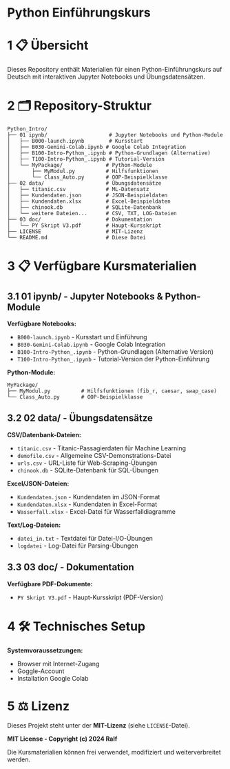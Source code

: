 
# Python Einführungskurs

# 1 📋 Übersicht

Dieses Repository enthält Materialien für einen Python-Einführungskurs auf Deutsch mit interaktiven Jupyter Notebooks und Übungsdatensätzen.

# 2 🗂️ Repository-Struktur

```
Python_Intro/
├── 01 ipynb/                    # Jupyter Notebooks und Python-Module
│   ├── B000-launch.ipynb        # Kursstart
│   ├── B030-Gemini-Colab.ipynb # Google Colab Integration
│   ├── B100-Intro-Python_.ipynb # Python-Grundlagen (Alternative)
│   ├── T100-Intro-Python_.ipynb # Tutorial-Version
│   └── MyPackage/              # Python-Module
│       ├── MyModul.py          # Hilfsfunktionen
│       └── Class_Auto.py       # OOP-Beispielklasse
├── 02 data/                    # Übungsdatensätze
│   ├── titanic.csv             # ML-Datensatz
│   ├── Kundendaten.json        # JSON-Beispieldaten
│   ├── Kundendaten.xlsx        # Excel-Beispieldaten
│   ├── chinook.db              # SQLite-Datenbank
│   └── weitere Dateien...      # CSV, TXT, LOG-Dateien
├── 03 doc/                     # Dokumentation
│   └── PY Skript V3.pdf        # Haupt-Kursskript
├── LICENSE                     # MIT-Lizenz
└── README.md                   # Diese Datei
```

# 3 📋 Verfügbare Kursmaterialien


## 3.1 **01 ipynb/** - Jupyter Notebooks & Python-Module

**Verfügbare Notebooks:**
- `B000-launch.ipynb` - Kursstart und Einführung
- `B030-Gemini-Colab.ipynb` - Google Colab Integration  
- `B100-Intro-Python_.ipynb` - Python-Grundlagen (Alternative Version)
- `T100-Intro-Python_.ipynb` - Tutorial-Version der Python-Einführung

**Python-Module:**
```
MyPackage/
├── MyModul.py          # Hilfsfunktionen (fib_r, caesar, swap_case)
└── Class_Auto.py       # OOP-Beispielklasse
```

## 3.2 **02 data/** - Übungsdatensätze

**CSV/Datenbank-Dateien:**
- `titanic.csv` - Titanic-Passagierdaten für Machine Learning
- `demofile.csv` - Allgemeine CSV-Demonstrations-Datei
- `urls.csv` - URL-Liste für Web-Scraping-Übungen
- `chinook.db` - SQLite-Datenbank für SQL-Übungen

**Excel/JSON-Dateien:**
- `Kundendaten.json` - Kundendaten im JSON-Format
- `Kundendaten.xlsx` - Kundendaten in Excel-Format
- `Wasserfall.xlsx` - Excel-Datei für Wasserfalldiagramme

**Text/Log-Dateien:**
- `datei_in.txt` - Textdatei für Datei-I/O-Übungen
- `logdatei` - Log-Datei für Parsing-Übungen

## 3.3 **03 doc/** - Dokumentation

**Verfügbare PDF-Dokumente:**
- `PY Skript V3.pdf` - Haupt-Kursskript (PDF-Version)


# 4 🛠️ Technisches Setup

**Systemvoraussetzungen:**
- Browser mit Internet-Zugang
- Goggle-Account
- Installation Google Colab



# 5 ⚖️ Lizenz

Dieses Projekt steht unter der **MIT-Lizenz** (siehe `LICENSE`-Datei).

**MIT License - Copyright (c) 2024 Ralf**

Die Kursmaterialien können frei verwendet, modifiziert und weiterverbreitet werden.
